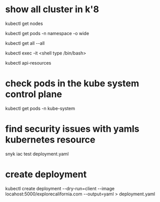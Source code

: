 # show all cluster in k'8
kubectl get nodes 

kubectl get pods -n namespace -o wide

kubectl get all --all

kubectl exec -it <name of pod> <shell type /bin/bash>

kubectl api-resources

# check pods in the kube system control plane
kubectl get pods -n kube-system

# find security issues with yamls kubernetes resource
snyk iac test deployment.yaml 

# create deployment
kubectl create deployment --dry-run=client --image locahost:5000/explorecalifornia.com --output=yaml > deployment.yaml
